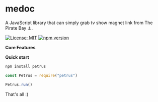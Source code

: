 # medoc

A JavaScript library that can simply grab tv show magnet link from The Pirate Bay :anchor:.

[![License: MIT](https://img.shields.io/badge/license-MIT-blue.svg)](https://github.com/Wifsimster/medoc/blob/master/LICENSE)
[![npm version](https://badge.fury.io/js/medoc.svg)](https://www.npmjs.com/package/medoc)

**Core Features**

**Quick start**

```javascript
npm install petrus
```

```javascript
const Petrus = require("petrus")

Petrus.run()
```

That's all :)
